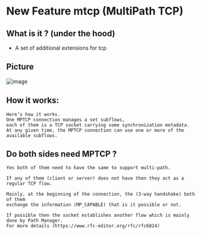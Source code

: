 # New Feature mtcp (MultiPath TCP)

## What is it ? (under the hood)

  * A set of additional extensions for tcp

## Picture 

![image](https://github.com/user-attachments/assets/67af95d1-4b28-40ae-8529-014785611978)

## How it works:

```
Here’s how it works.
One MPTCP connection manages a set subflows, 
each of them is a TCP socket carrying some synchronization metadata. 
At any given time, the MPTCP connection can use one or more of the available subflows.
```

## Do both sides need MPTCP ?

```
Yes both of them need to have the same to support multi-path. 

If any of them (client or server) does not have then they act as a regular TCP flow. 

Mainly, at the beginning of the connection, the (3-way handshake) both of them 
exchange the information (MP_CAPABLE) that is it possible or not. 

If possible then the socket establishes another flow which is mainly done by Path Manager. 
For more details (https://www.rfc-editor.org/rfc/rfc6824)
```
